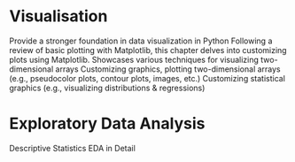 # Visualisation

Provide a stronger foundation in data visualization in Python
Following a review of basic plotting with Matplotlib, this chapter delves into customizing plots using Matplotlib.
Showcases various techniques for visualizing two-dimensional arrays
Customizing graphics, plotting two-dimensional arrays (e.g., pseudocolor plots, contour plots, images, etc.)
Customizing statistical graphics (e.g., visualizing distributions & regressions)

# Exploratory Data Analysis

Descriptive Statistics
EDA in Detail

